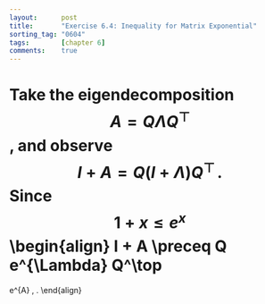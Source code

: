 ```yaml
---
layout:      post
title:       "Exercise 6.4: Inequality for Matrix Exponential"
sorting_tag: "0604"
tags:        [chapter 6]
comments:    true
---
```


Take the eigendecomposition $$A = Q \Lambda Q^\top$$, and observe
$$I + A = Q (I + \Lambda) Q^\top \, .$$ Since $$1 + x \leq e^x$$
\begin{align}
  I + A
  \preceq
  Q e^{\Lambda} Q^\top
  =
  e^{A}
  \, .
\end{align}
